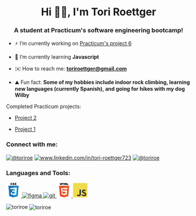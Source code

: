 <h1 align="center">Hi 👋😊, I'm Tori Roettger</h1>
<h3 align="center">A student at Practicum's software engineering bootcamp!</h3>

- ⚡ I’m currently working on [Practicum's project 6](https://github.com/toriroe/se_project_aroundtheus)

- 🌱 I’m currently learning **Javascript**

- ✉️ How to reach me: **toriroettger@gmail.com**

- ⛰️ Fun fact: **Some of my hobbies include indoor rock climbing, learning new languages (currently Spanish), and going for hikes with my dog Wilby**

Completed Practicum projects:

- [Project 2](https://github.com/toriroe/se_project_coffeeshop)

- [Project 1](https://github.com/toriroe/se_project_library)

<h3 align="left">Connect with me:</h3>
<p align="left">
<a href="https://codepen.io/@toriroe" target="blank"><img align="center" src="https://raw.githubusercontent.com/rahuldkjain/github-profile-readme-generator/master/src/images/icons/Social/codepen.svg" alt="@toriroe" height="30" width="40" /></a>
<a href="https://linkedin.com/in/www.linkedin.com/in/tori-roettger723" target="blank"><img align="center" src="https://raw.githubusercontent.com/rahuldkjain/github-profile-readme-generator/master/src/images/icons/Social/linked-in-alt.svg" alt="www.linkedin.com/in/tori-roettger723" height="30" width="40" /></a>
<a href="https://stackoverflow.com/users/@toriroe" target="blank"><img align="center" src="https://raw.githubusercontent.com/rahuldkjain/github-profile-readme-generator/master/src/images/icons/Social/stack-overflow.svg" alt="@toriroe" height="30" width="40" /></a>
</p>

<h3 align="left">Languages and Tools:</h3>
<p align="left"> <a href="https://www.w3schools.com/css/" target="_blank" rel="noreferrer"> <img src="https://raw.githubusercontent.com/devicons/devicon/master/icons/css3/css3-original-wordmark.svg" alt="css3" width="40" height="40"/> </a> <a href="https://www.figma.com/" target="_blank" rel="noreferrer"> <img src="https://www.vectorlogo.zone/logos/figma/figma-icon.svg" alt="figma" width="40" height="40"/> </a> <a href="https://git-scm.com/" target="_blank" rel="noreferrer"> <img src="https://www.vectorlogo.zone/logos/git-scm/git-scm-icon.svg" alt="git" width="40" height="40"/> </a> <a href="https://www.w3.org/html/" target="_blank" rel="noreferrer"> <img src="https://raw.githubusercontent.com/devicons/devicon/master/icons/html5/html5-original-wordmark.svg" alt="html5" width="40" height="40"/> </a> <a href="https://developer.mozilla.org/en-US/docs/Web/JavaScript" target="_blank" rel="noreferrer"> <img src="https://raw.githubusercontent.com/devicons/devicon/master/icons/javascript/javascript-original.svg" alt="javascript" width="40" height="40"/> </a> </p>

<p><img align="left" src="https://github-readme-stats.vercel.app/api/top-langs?username=toriroe&show_icons=true&locale=en&layout=compact" alt="toriroe" /></p>

<p>&nbsp;<img align="center" src="https://github-readme-stats.vercel.app/api?username=toriroe&show_icons=true&locale=en" alt="toriroe" /></p>
